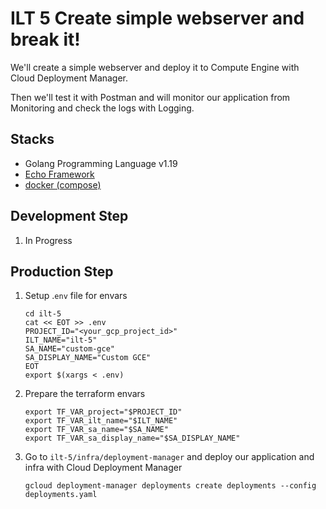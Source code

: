 # ILT 5 Create simple webserver and break it!

We'll create a simple webserver and deploy it to Compute Engine with Cloud Deployment Manager.

Then we'll test it with Postman and will monitor our application from Monitoring and check the logs with Logging.

## Stacks

* Golang Programming Language v1.19
* [Echo Framework](https://github.com/labstack/echo)
* [docker (compose)](https://www.docker.com/)

## Development Step

1. In Progress

## Production Step

1. Setup .`env` file for envars

   ```
   cd ilt-5
   cat << EOT >> .env
   PROJECT_ID="<your_gcp_project_id>"
   ILT_NAME="ilt-5"
   SA_NAME="custom-gce"
   SA_DISPLAY_NAME="Custom GCE"
   EOT
   export $(xargs < .env)
   ```
2. Prepare the terraform envars
   ```
   export TF_VAR_project="$PROJECT_ID"
   export TF_VAR_ilt_name="$ILT_NAME"
   export TF_VAR_sa_name="$SA_NAME"
   export TF_VAR_sa_display_name="$SA_DISPLAY_NAME"
   ```
1. Go to `ilt-5/infra/deployment-manager` and deploy our application and infra with Cloud Deployment Manager
   ```
   gcloud deployment-manager deployments create deployments --config deployments.yaml
   ```

